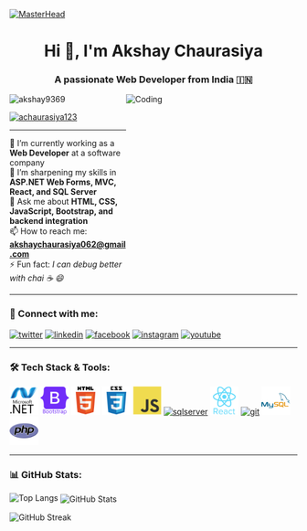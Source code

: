 

[![MasterHead](https://1.bp.blogspot.com/-7A4WynwLsMw/XbBpCXG8fHI/AAAAAAAAMt4/uOa1bpLskYgrwGbllhSu2SDj_Mig8SXJQCLcBGAsYHQ/s1600/2000_600px.gif)](https://github.com/akshay9369)

<h1 align="center">Hi 👋, I'm Akshay Chaurasiya</h1>
<h3 align="center">A passionate Web Developer from India 🇮🇳</h3>

<img align="right" alt="Coding" width="300" height="350" src="https://cdn.dribbble.com/users/1162077/screenshots/3848914/programmer.gif">

<p align="left"> <img src="https://komarev.com/ghpvc/?username=akshay9369&label=Profile%20views&color=0e75b6&style=flat" alt="akshay9369" /> </p>

<p align="left"> 
  <a href="https://twitter.com/achaurasiya123" target="blank">
    <img src="https://img.shields.io/twitter/follow/achaurasiya123?logo=twitter&style=for-the-badge" alt="achaurasiya123" />
  </a> 
</p>

---

🔭 I’m currently working as a **Web Developer** at a software company  
🌱 I’m sharpening my skills in **ASP.NET Web Forms, MVC, React, and SQL Server**  
💬 Ask me about **HTML, CSS, JavaScript, Bootstrap, and backend integration**  
📫 How to reach me: **akshaychaurasiya062@gmail.com**  
⚡ Fun fact: *I can debug better with chai ☕ 😄*

---

<h3 align="left">🔗 Connect with me:</h3>
<p align="left">
<a href="https://twitter.com/achaurasiya123" target="blank"><img align="center" src="https://raw.githubusercontent.com/rahuldkjain/github-profile-readme-generator/master/src/images/icons/Social/twitter.svg" alt="twitter" height="30" width="40" /></a>
<a href="https://linkedin.com/in/akshay-chaurasiya" target="blank"><img align="center" src="https://raw.githubusercontent.com/rahuldkjain/github-profile-readme-generator/master/src/images/icons/Social/linked-in-alt.svg" alt="linkedin" height="30" width="40" /></a>
<a href="https://fb.com/akshaychaurasiya" target="blank"><img align="center" src="https://raw.githubusercontent.com/rahuldkjain/github-profile-readme-generator/master/src/images/icons/Social/facebook.svg" alt="facebook" height="30" width="40" /></a>
<a href="https://instagram.com/akshay.6321" target="blank"><img align="center" src="https://raw.githubusercontent.com/rahuldkjain/github-profile-readme-generator/master/src/images/icons/Social/instagram.svg" alt="instagram" height="30" width="40" /></a>
<a href="https://www.youtube.com/@jacksparow108" target="blank"><img align="center" src="https://raw.githubusercontent.com/rahuldkjain/github-profile-readme-generator/master/src/images/icons/Social/youtube.svg" alt="youtube" height="30" width="40" /></a>
</p>

---

<h3 align="left">🛠️ Tech Stack & Tools:</h3>
<p align="left">
  <a href="https://dotnet.microsoft.com/" target="_blank"><img src="https://raw.githubusercontent.com/devicons/devicon/master/icons/dot-net/dot-net-original-wordmark.svg" alt="dotnet" width="50" height="50"/></a>
  <a href="https://getbootstrap.com" target="_blank"><img src="https://raw.githubusercontent.com/devicons/devicon/master/icons/bootstrap/bootstrap-plain-wordmark.svg" alt="bootstrap" width="50" height="50"/></a>
  <a href="https://www.w3.org/html/" target="_blank"><img src="https://raw.githubusercontent.com/devicons/devicon/master/icons/html5/html5-original-wordmark.svg" alt="html5" width="50" height="50"/></a>
  <a href="https://www.w3schools.com/css/" target="_blank"><img src="https://raw.githubusercontent.com/devicons/devicon/master/icons/css3/css3-original-wordmark.svg" alt="css3" width="50" height="50"/></a>
  <a href="https://developer.mozilla.org/en-US/docs/Web/JavaScript" target="_blank"><img src="https://raw.githubusercontent.com/devicons/devicon/master/icons/javascript/javascript-original.svg" alt="javascript" width="50" height="50"/></a>
  <a href="https://www.microsoft.com/en-us/sql-server" target="_blank"><img src="https://www.svgrepo.com/show/303229/microsoft-sql-server-logo.svg" alt="sqlserver" width="50" height="50"/></a>
  <a href="https://reactjs.org/" target="_blank"><img src="https://raw.githubusercontent.com/devicons/devicon/master/icons/react/react-original-wordmark.svg" alt="react" width="50" height="50"/></a>
  <a href="https://git-scm.com/" target="_blank"><img src="https://www.vectorlogo.zone/logos/git-scm/git-scm-icon.svg" alt="git" width="50" height="50"/></a>
  <a href="https://www.mysql.com/" target="_blank"><img src="https://raw.githubusercontent.com/devicons/devicon/master/icons/mysql/mysql-original-wordmark.svg" alt="mysql" width="50" height="50"/></a>
  <a href="https://www.php.net/" target="_blank"><img src="https://raw.githubusercontent.com/devicons/devicon/master/icons/php/php-original.svg" alt="php" width="50" height="50"/></a>
</p>

---

<h3>📊 GitHub Stats:</h3>
<p><img align="left" src="https://github-readme-stats.vercel.app/api/top-langs/?username=akshay9369&layout=compact" alt="Top Langs" /></p>
<p>&nbsp;<img align="center" src="https://github-readme-stats.vercel.app/api?username=akshay9369&show_icons=true&theme=default" alt="GitHub Stats" /></p>
<p><img align="center" src="https://github-readme-streak-stats.herokuapp.com/?user=akshay9369" alt="GitHub Streak" /></p>

